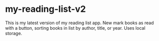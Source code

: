 # my-reading-list-v2

This is my latest version of my reading list app. New mark books as read with a button, sorting books in list by author, title, or year. Uses local storage. 
